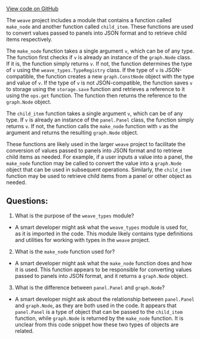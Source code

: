 [View code on GitHub](https://github.com/wandb/weave/weave/panel_util.py)

The `weave` project includes a module that contains a function called `make_node` and another function called `child_item`. These functions are used to convert values passed to panels into JSON format and to retrieve child items respectively.

The `make_node` function takes a single argument `v`, which can be of any type. The function first checks if `v` is already an instance of the `graph.Node` class. If it is, the function simply returns `v`. If not, the function determines the type of `v` using the `weave_types.TypeRegistry` class. If the type of `v` is JSON-compatible, the function creates a new `graph.ConstNode` object with the type and value of `v`. If the type of `v` is not JSON-compatible, the function saves `v` to storage using the `storage.save` function and retrieves a reference to it using the `ops.get` function. The function then returns the reference to the `graph.Node` object.

The `child_item` function takes a single argument `v`, which can be of any type. If `v` is already an instance of the `panel.Panel` class, the function simply returns `v`. If not, the function calls the `make_node` function with `v` as the argument and returns the resulting `graph.Node` object.

These functions are likely used in the larger `weave` project to facilitate the conversion of values passed to panels into JSON format and to retrieve child items as needed. For example, if a user inputs a value into a panel, the `make_node` function may be called to convert the value into a `graph.Node` object that can be used in subsequent operations. Similarly, the `child_item` function may be used to retrieve child items from a panel or other object as needed.
## Questions: 
 1. What is the purpose of the `weave_types` module?
- A smart developer might ask what the `weave_types` module is used for, as it is imported in the code. This module likely contains type definitions and utilities for working with types in the `weave` project.

2. What is the `make_node` function used for?
- A smart developer might ask what the `make_node` function does and how it is used. This function appears to be responsible for converting values passed to panels into JSON format, and it returns a `graph.Node` object.

3. What is the difference between `panel.Panel` and `graph.Node`?
- A smart developer might ask about the relationship between `panel.Panel` and `graph.Node`, as they are both used in the code. It appears that `panel.Panel` is a type of object that can be passed to the `child_item` function, while `graph.Node` is returned by the `make_node` function. It is unclear from this code snippet how these two types of objects are related.